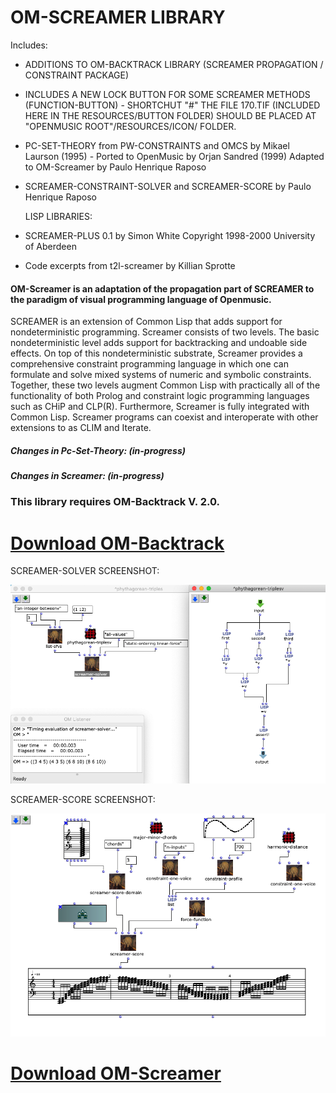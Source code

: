 # OM-SCREAMER LIBRARY

Includes:

* ADDITIONS TO OM-BACKTRACK LIBRARY (SCREAMER PROPAGATION / CONSTRAINT PACKAGE)
* INCLUDES A NEW LOCK BUTTON FOR SOME SCREAMER METHODS (FUNCTION-BUTTON) - SHORTCHUT "#"
THE FILE 170.TIF (INCLUDED HERE IN THE RESOURCES/BUTTON FOLDER) SHOULD BE PLACED AT
"OPENMUSIC ROOT"/RESOURCES/ICON/ FOLDER. 


* PC-SET-THEORY from PW-CONSTRAINTS and OMCS
  by Mikael Laurson (1995) - Ported to OpenMusic by Orjan Sandred (1999)
  Adapted to OM-Screamer by Paulo Henrique Raposo


* SCREAMER-CONSTRAINT-SOLVER and SCREAMER-SCORE by Paulo Henrique Raposo


  LISP LIBRARIES:


* SCREAMER-PLUS 0.1 by Simon White
  Copyright 1998-2000 University of Aberdeen


* Code excerpts from t2l-screamer by Killian Sprotte


#### OM-Screamer is an adaptation of the propagation part of SCREAMER to the paradigm of visual programming language of Openmusic.

SCREAMER is an extension of Common Lisp that adds support for nondeterministic
programming. Screamer consists of two levels. The basic nondeterministic level
adds support for backtracking and undoable side effects. On top of this
nondeterministic substrate, Screamer provides a comprehensive constraint
programming language in which one can formulate and solve mixed systems of
numeric and symbolic constraints. Together, these two levels augment Common
Lisp with practically all of the functionality of both Prolog and constraint
logic programming languages such as CHiP and CLP(R). Furthermore, Screamer is
 fully integrated with Common Lisp. Screamer programs can coexist and
 interoperate with other extensions to as CLIM and Iterate.

##### Changes in Pc-Set-Theory: (in-progress)


##### Changes in Screamer: (in-progress)


### This library requires OM-Backtrack V. 2.0.


# [Download OM-Backtrack](https://github.com/PHRaposo/OM-Backtrack/archive/refs/heads/V2.0.zip)


SCREAMER-SOLVER SCREENSHOT:


![alt text](https://github.com/PHRaposo/OM-Screamer/blob/main/screenshot2.png?raw=true)


SCREAMER-SCORE SCREENSHOT:


![alt text](https://github.com/PHRaposo/OM-Screamer/blob/main/screenshot3.png?raw=true)


# [Download OM-Screamer](https://github.com/PHRaposo/OM-Screamer/archive/refs/heads/main.zip)


